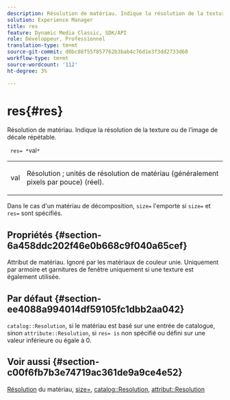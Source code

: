 ```yaml
---
description: Résolution de matériau. Indique la résolution de la texture ou de l’image de décale répétable.
solution: Experience Manager
title: res
feature: Dynamic Media Classic, SDK/API
role: Développeur, Professionnel
translation-type: tm+mt
source-git-commit: d0bc88f55f857762b3bab4c76d1e3f3dd2733d60
workflow-type: tm+mt
source-wordcount: '112'
ht-degree: 3%

---
```



# res{#res}

Résolution de matériau. Indique la résolution de la texture ou de l’image de décale répétable.

` res= *`val`*`

<table id="simpletable_2004B804D46E43C090E59BBFF8144598"> 
 <tr class="strow"> 
  <td class="stentry"> <p> <span class="varname"> val  </span> </p> </td> 
  <td class="stentry"> <p>Résolution ; unités de résolution de matériau (généralement pixels par pouce) (réel). </p> </td> 
 </tr> 
</table>

Dans le cas d&#39;un matériau de décomposition, `size=` l&#39;emporte si `size=` et `res=` sont spécifiés.

## Propriétés {#section-6a458ddc202f46e0b668c9f040a65cef}

Attribut de matériau. Ignoré par les matériaux de couleur unie. Uniquement par armoire et garnitures de fenêtre uniquement si une texture est également utilisée.

## Par défaut {#section-ee4088a994014df59105fc1dbb2aa042}

`catalog::Resolution`, si le matériau est basé sur une entrée de catalogue, sinon  `attribute::Resolution`, si  `res= is` non spécifié ou défini sur une valeur inférieure ou égale à 0.

## Voir aussi {#section-c00f6fb7b3e74719ac361de9a9ce4e52}

[Résolution](../../../../../ir-api/http-protocol/image-rendering-api-ref/c-ir-http-protocol-ref/c-ir-http-protocol-syntax-and-features/c-ir-vignettes/c-ir-material-resolution.md#concept-f60103c64e324e2cae78bd76dfb4de8b) du matériau,  [size=](../../../../../ir-api/http-protocol/image-rendering-api-ref/c-ir-http-protocol-ref/c-ir-http-protocol-command-reference/r-ir-http-size.md#reference-1220d6fbcde4479aba91de7adacdc988),  [catalog::Resolution](../../../../../ir-api/material-cat/image-rendering-api-ref/c-ir-material-catalog/c-ir-material-data-reference/r-ir-resolution-dataref.md#reference-6a2d64c2d72b438fade58a3391569da7),  [attribut::Resolution](../../../../../ir-api/material-cat/image-rendering-api-ref/c-ir-material-catalog/c-ir-attributes-reference/r-ir-resolution.md#reference-09fe14e6bfbf4db6b7f4369fffecc806)
